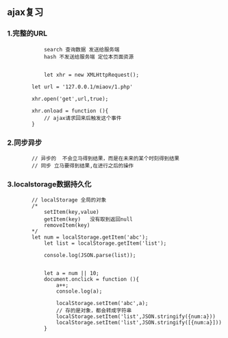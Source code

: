 ## ajax复习

### 1.完整的URL

				search 查询数据 发送给服务端
				hash 不发送给服务端 定位本页面资源
				
				
				let xhr = new XMLHttpRequest();
	
			let url = '127.0.0.1/miaov/1.php'
	
			xhr.open('get',url,true);
	
			xhr.onload = function (){
				// ajax请求回来后触发这个事件	
			}

### 2.同步异步

			// 异步的  不会立马得到结果，而是在未来的某个时刻得到结果
			// 同步 立马要得到结果,在进行之后的操作

### 3.localstorage数据持久化

			// localStorage 全局的对象
			/*
				setItem(key,value)
				getItem(key)   没有取到返回null
				removeItem(key)				
			*/
			let num = localStorage.getItem('abc');
				let list = localStorage.getItem('list');
	
				console.log(JSON.parse(list));
	
	
				let a = num || 10;
				document.onclick = function (){
					a++;
					console.log(a);	
	
					localStorage.setItem('abc',a);
					// 存的是对象，都会转成字符串
					localStorage.setItem('list',JSON.stringify({num:a}))
					localStorage.setItem('list',JSON.stringify([{num:a}]))
				}
